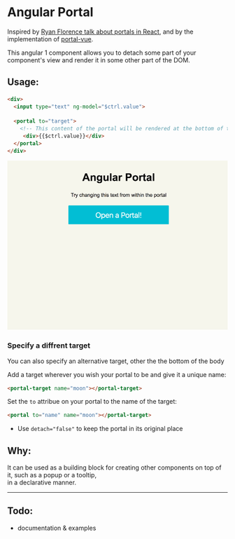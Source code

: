 # Angular Portal

Inspired by [Ryan Florence talk about portals in React](https://youtu.be/z5e7kWSHWTg?t=15m21s),
and by the implementation of [portal-vue](https://github.com/LinusBorg/portal-vue).

This angular 1 component allows you to detach some part of your component's view and render it in some other part of the DOM.

## Usage:

```html
<div>
  <input type="text" ng-model="$ctrl.value">

  <portal to="target">
    <!-- This content of the portal will be rendered at the bottom of the body -->
     <div>{{$ctrl.value}}</div>
  </portal>
</div>
```

<img src="./showoff.gif">

### Specify a diffrent target
You can also specify an alternative target, other the the bottom of the body

Add a target wherever you wish your portal to be and give it a unique name:
```html
<portal-target name="moon"></portal-target>
```

Set the `to` attribue on your portal to the name of the target:
```html
<portal to="name" name="moon"></portal-target>
```

- Use `detach="false"` to keep the portal in its original place

## Why:
It can be used as a building block for creating other components on top of it, such as a popup or a tooltip,
<br> in a declarative manner.




---
## Todo:
- documentation & examples
